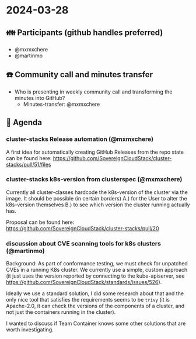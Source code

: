 # 2024-03-28

## :family: Participants (github handles preferred)


* @mxmxchere
* @martinmo

## :telephone: Community call and minutes transfer
* Who is presenting in weekly community call and transforming the minutes into GitHub?
     * Minutes-transfer: @mxmxchere

## :notebook: Agenda

### cluster-stacks Release automation (@mxmxchere)
A first idea for automatically creating GitHub Releases from the repo state can be found here: https://github.com/SovereignCloudStack/cluster-stacks/pull/51/files

### cluster-stacks k8s-version from clusterspec (@mxmxchere)
Currently all cluster-classes hardcode the k8s-version of the cluster via the image. It should be possible (in certain borders) A.) for the User to alter the k8s-version themselves B.) to see which version the cluster running actually has.

Proposal can be found here: https://github.com/SovereignCloudStack/cluster-stacks/pull/20

### discussion about CVE scanning tools for k8s clusters (@martinmo)
Background: As part of conformance testing, we must check for unpatched CVEs in a running K8s cluster. We currently use a simple, custom approach (it just uses the version reported by connecting to the kube-apiserver, see https://github.com/SovereignCloudStack/standards/issues/526).

Ideally we use a standard solution, I did some research about that and the only nice tool that satisfies the requirements seems to be `trivy` (it is Apache-2.0, it can check the versions of the components of a cluster, and not just the containers running in the cluster).

I wanted to discuss if Team Container knows some other solutions that are worth investigating.
